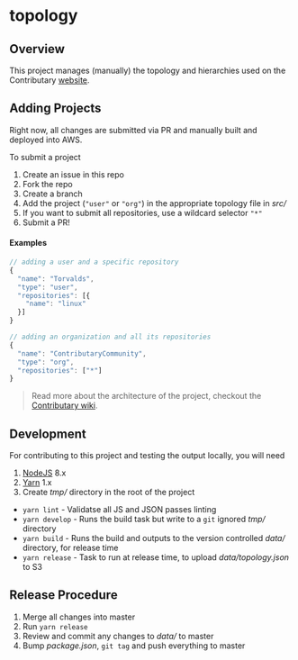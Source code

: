 # topology

## Overview
This project manages (manually) the topology and hierarchies used on the Contributary [website](https://www.contributary.community).

## Adding Projects
Right now, all changes are submitted via PR and manually built and deployed into AWS.  

To submit a project
1. Create an issue in this repo
1. Fork the repo
1. Create a branch
1. Add the project (`"user"` or `"org"`) in the appropriate topology file in _src/_
1. If you want to submit all repositories, use a wildcard selector `"*"`
1. Submit a PR!

#### Examples
```javascript
// adding a user and a specific repository
{
  "name": "Torvalds",
  "type": "user",
  "repositories": [{
    "name": "linux"
  }]
}

// adding an organization and all its repositories
{
  "name": "ContributaryCommunity",
  "type": "org",
  "repositories": ["*"] 
}
```

> Read more about the architecture of the project, checkout the [Contributary wiki](https://github.com/ContributaryCommunity/contributary/wiki).

## Development
For contributing to this project and testing the output locally, you will need
1. [NodeJS](https://nodejs.org/) 8.x
1. [Yarn](https://yarnpkg.com) 1.x
1. Create _tmp/_ directory in the root of the project

- `yarn lint` - Validatse all JS and JSON passes linting
- `yarn develop` - Runs the build task but write to a `git` ignored _tmp/_ directory
- `yarn build` - Runs the build and outputs to the version controlled _data/_ directory, for release time
- `yarn release` - Task to run at release time, to upload _data/topology.json_ to S3

## Release Procedure
1. Merge all changes into master
1. Run `yarn release`
1. Review and commit any changes to _data/_ to master
1. Bump _package.json_, `git tag` and push everything to master